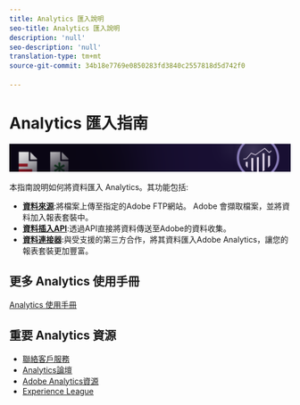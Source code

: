 ```yaml
---
title: Analytics 匯入說明
seo-title: Analytics 匯入說明
description: 'null'
seo-description: 'null'
translation-type: tm+mt
source-git-commit: 34b18e7769e0850283fd3840c2557818d5d742f0

---
```



# Analytics 匯入指南

![橫幅](../../assets/doc_banner_import.png)

本指南說明如何將資料匯入 Analytics。其功能包括:

* **[資料來源](c-data-sources/datasrc-home.md)**:將檔案上傳至指定的Adobe FTP網站。 Adobe 會擷取檔案，並將資料加入報表套裝中。
* **[資料插入API](c-data-insertion-api/c-data-insertion-api.md)**:透過API直接將資料傳送至Adobe的資料收集。
* **[資料連接器](data-connectors/getting-started-data-connectors.md)**:與受支援的第三方合作，將其資料匯入Adobe Analytics，讓您的報表套裝更加豐富。

## 更多 Analytics 使用手冊

[Analytics 使用手冊](/help/landing/home.md)

## 重要 Analytics 資源

* [聯絡客戶服務](https://helpx.adobe.com/contact/enterprise-support.ec.html)
* [Analytics論壇](https://forums.adobe.com/community/experience-cloud/analytics-cloud/analytics)
* [Adobe Analytics資源](https://forums.adobe.com/message/10660755)
* [Experience League](https://landing.adobe.com/experience-league/)
